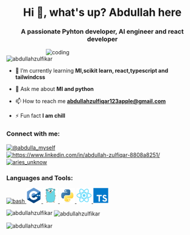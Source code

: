 
<h1 align="center">Hi 👋, what's up? Abdullah here</h1>
<h3 align="center">A passionate Pyhton developer, AI engineer and react developer</h3>

<img align="right" alt="coding" width="400" src="https://user-images.githubusercontent.com/55389276/140866485-8fb1c876-9a8f-4d6a-98dc-08c4981eaf70.gif">


<p align="left"> <img src="https://komarev.com/ghpvc/?username=abdullahzulfikar&label=Profile%20views&color=0e75b6&style=flat" alt="abdullahzulfikar" /> </p>

- 🌱 I’m currently learning **MI,scikit learn, react,typescript and tailwindcss**

- 💬 Ask me about **MI and python**

- 📫 How to reach me **abdullahzulfiqar123apple@gmail.com**

- ⚡ Fun fact **I am chill**

<h3 align="left">Connect with me:</h3>
<p align="left">
<a href="https://twitter.com/@abdulla_myself" target="blank"><img align="center" src="https://raw.githubusercontent.com/rahuldkjain/github-profile-readme-generator/master/src/images/icons/Social/twitter.svg" alt="@abdulla_myself" height="30" width="40" /></a>
<a href="https://linkedin.com/in/https://www.linkedin.com/in/abdullah-zulfiqar-8808a8251/" target="blank"><img align="center" src="https://raw.githubusercontent.com/rahuldkjain/github-profile-readme-generator/master/src/images/icons/Social/linked-in-alt.svg" alt="https://www.linkedin.com/in/abdullah-zulfiqar-8808a8251/" height="30" width="40" /></a>
<a href="https://instagram.com/aries_unknow" target="blank"><img align="center" src="https://raw.githubusercontent.com/rahuldkjain/github-profile-readme-generator/master/src/images/icons/Social/instagram.svg" alt="aries_unknow" height="30" width="40" /></a>
</p>

<h3 align="left">Languages and Tools:</h3>
<p align="left">
    <a href="https://www.gnu.org/software/bash/" target="_blank" rel="noreferrer">
        <img src="https://www.vectorlogo.zone/logos/gnu_bash/gnu_bash-icon.svg" alt="bash" width="40" height="40"/>
    </a>
    <a href="https://www.w3schools.com/cpp/" target="_blank" rel="noreferrer">
        <img src="https://raw.githubusercontent.com/devicons/devicon/master/icons/cplusplus/cplusplus-original.svg" alt="cplusplus" width="40" height="40"/>
    </a>
    <a href="https://golang.org" target="_blank" rel="noreferrer">
        <img src="https://raw.githubusercontent.com/devicons/devicon/master/icons/go/go-original.svg" alt="go" width="40" height="40"/>
    </a>
    <a href="https://www.python.org" target="_blank" rel="noreferrer">
        <img src="https://raw.githubusercontent.com/devicons/devicon/master/icons/python/python-original.svg" alt="python" width="40" height="40"/>
    </a>
    <a href="https://reactjs.org/" target="_blank" rel="noreferrer">
        <img src="https://raw.githubusercontent.com/devicons/devicon/master/icons/react/react-original.svg" alt="react" width="40" height="40"/>
    </a>
    <a href="https://www.typescriptlang.org/" target="_blank" rel="noreferrer">
        <img src="https://raw.githubusercontent.com/devicons/devicon/master/icons/typescript/typescript-original.svg" alt="typescript" width="40" height="40"/>
    </a>
</p>


<p><img align="left" src="https://github-readme-stats.vercel.app/api/top-langs?username=abdullahzulfikar&show_icons=true&locale=en&layout=compact" alt="abdullahzulfikar" /></p>

<p>&nbsp;<img align="center" src="https://github-readme-stats.vercel.app/api?username=abdullahzulfikar&show_icons=true&locale=en" alt="abdullahzulfikar" /></p>

<p><img align="center" src="https://github-readme-streak-stats.herokuapp.com/?user=abdullahzulfikar&" alt="abdullahzulfikar" /></p>
